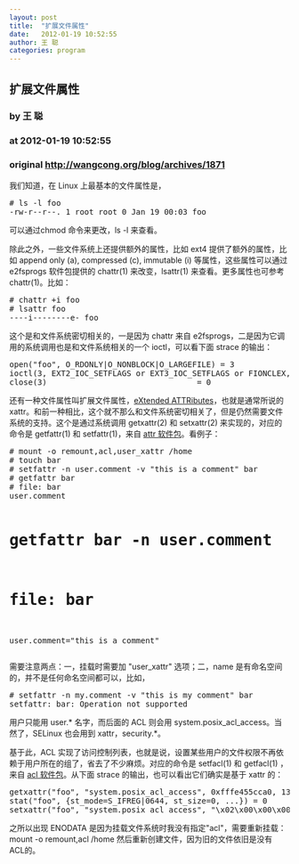 ```yaml
---
layout: post
title:  "扩展文件属性"
date:   2012-01-19 10:52:55
author: 王 聪
categories: program
---
```


## 扩展文件属性
### by 王 聪
### at 2012-01-19 10:52:55
### original <http://wangcong.org/blog/archives/1871>

<p>我们知道，在 Linux 上最基本的文件属性是，</p>
<pre>
# ls -l foo
-rw-r--r--. 1 root root 0 Jan 19 00:03 foo
</pre>
<p>可以通过chmod 命令来更改，ls -l 来查看。</p>
<p>除此之外，一些文件系统上还提供额外的属性，比如 ext4 提供了额外的属性，比如 append only (a), compressed (c), immutable (i) 等属性，这些属性可以通过 e2fsprogs 软件包提供的 chattr(1) 来改变，lsattr(1) 来查看。更多属性也可参考 chattr(1)。比如：</p>
<pre>
# chattr +i foo
# lsattr foo
----i--------e- foo
</pre>

<p>这个是和文件系统密切相关的，一是因为 chattr 来自 e2fsprogs，二是因为它调用的系统调用也是和文件系统相关的一个 ioctl，可以看下面 strace 的输出：</p>
<pre>
open("foo", O_RDONLY|O_NONBLOCK|O_LARGEFILE) = 3
ioctl(3, EXT2_IOC_SETFLAGS or EXT3_IOC_SETFLAGS or FIONCLEX, 0xfffc347335c) = 0
close(3)                                = 0
</pre>

<p>
还有一种文件属性叫扩展文件属性，<a href="http://en.wikipedia.org/wiki/Extended_file_attributes">eXtended ATTRibutes</a>，也就是通常所说的 xattr。和前一种相比，这个就不那么和文件系统密切相关了，但是仍然需要文件系统的支持。这个是通过系统调用 getxattr(2) 和 setxattr(2) 来实现的，对应的命令是 getfattr(1) 和 setfattr(1)，来自 <a href="http://acl.bestbits.at/">attr 软件包</a>。看例子：</p>
<pre>
# mount -o remount,acl,user_xattr /home
# touch bar
# setfattr -n user.comment -v "this is a comment" bar
# getfattr bar
# file: bar
user.comment

# getfattr bar -n user.comment
# file: bar
user.comment="this is a comment"
</pre>
<p>需要注意两点：一，挂载时需要加 "user_xattr" 选项；二，name 是有命名空间的，并不是任何命名空间都可以，比如，</p>
<pre>
# setfattr -n my.comment -v "this is my comment" bar
setfattr: bar: Operation not supported
</pre>
<p>用户只能用 user.* 名字，而后面的 ACL 则会用 system.posix_acl_access。当然了，SELinux 也会用到 xattr，security.*。
</p>
<p>
基于此，ACL 实现了访问控制列表，也就是说，设置某些用户的文件权限不再依赖于用户所在的组了，省去了不少麻烦。对应的命令是 setfacl(1) 和 getfacl(1) ，来自 <a href="http://acl.bestbits.at/">acl 软件包</a>。从下面 strace 的输出，也可以看出它们确实是基于 xattr 的：</p>
<pre>
getxattr("foo", "system.posix_acl_access", 0xfffe455cca0, 132) = -1 ENODATA (No data available)
stat("foo", {st_mode=S_IFREG|0644, st_size=0, ...}) = 0
setxattr("foo", "system.posix_acl_access", "\x02\x00\x00\x00\x01\x00\x06\x00\xff\xff\xff\xff\x02\x00\x06\x00\x00\x00\x00\x00\x04\x00\x04\x00\xff\xff\xff\xff\x10\x00\x06\x00\xff\xff\xff\xff \x00\x04\x00\xff\xff\xff\xff", 44, 0) = -1 EPERM (Operation not permitted)
</pre>
<p>之所以出现 ENODATA 是因为挂载文件系统时我没有指定"acl"，需要重新挂载：mount -o remount,acl /home 然后重新创建文件，因为旧的文件依旧是没有 ACL的。</p>